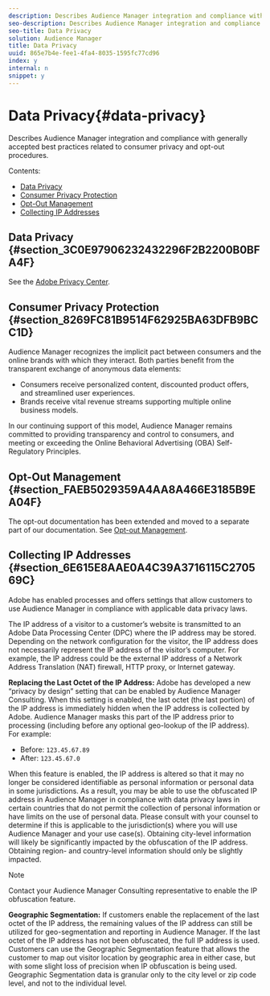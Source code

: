 ```yaml
---
description: Describes Audience Manager integration and compliance with generally accepted best practices related to consumer privacy and opt-out procedures.
seo-description: Describes Audience Manager integration and compliance with generally accepted best practices related to consumer privacy and opt-out procedures.
seo-title: Data Privacy
solution: Audience Manager
title: Data Privacy
uuid: 865e7b4e-fee1-4fa4-8035-1595fc77cd96
index: y
internal: n
snippet: y
---
```


# Data Privacy{#data-privacy}

Describes Audience Manager integration and compliance with generally accepted best practices related to consumer privacy and opt-out procedures.

Contents:

* [Data Privacy](../../c-am-overview-intro/c-data-security-and-privacy/data-privacy.md#section_3C0E97906232432296F2B2200B0BFA4F) 
* [Consumer Privacy Protection](../../c-am-overview-intro/c-data-security-and-privacy/data-privacy.md#section_8269FC81B9514F62925BA63DFB9BCC1D) 
* [Opt-Out Management](../../c-am-overview-intro/c-data-security-and-privacy/data-privacy.md#section_FAEB5029359A4AA8A466E3185B9EA04F) 
* [Collecting IP Addresses](../../c-am-overview-intro/c-data-security-and-privacy/data-privacy.md#section_6E615E8AAE0A4C39A3716115C270569C)

## Data Privacy {#section_3C0E97906232432296F2B2200B0BFA4F}

See the [Adobe Privacy Center](https://www.adobe.com/privacy/opt-out.html).

## Consumer Privacy Protection {#section_8269FC81B9514F62925BA63DFB9BCC1D}

Audience Manager recognizes the implicit pact between consumers and the online brands with which they interact. Both parties benefit from the transparent exchange of anonymous data elements:

* Consumers receive personalized content, discounted product offers, and streamlined user experiences. 
* Brands receive vital revenue streams supporting multiple online business models.

In our continuing support of this model, Audience Manager remains committed to providing transparency and control to consumers, and meeting or exceeding the Online Behavioral Advertising (OBA) Self-Regulatory Principles.

## Opt-Out Management {#section_FAEB5029359A4AA8A466E3185B9EA04F}

The opt-out documentation has been extended and moved to a separate part of our documentation. See [Opt-out Management](../../c-am-overview-intro/c-data-security-and-privacy/opt-out-management.md#concept_1EC49431ED7D4012BD930ECF8A6D732F).

<!-- 

<p>  </p>
<table id="table_A1FF33B328BD451FAFF6C6B8422F928B"> 
 <tgroup cols="2">
  <colspec colnum="1" colname="col1" colwidth="1.00*" />
  <colspec colnum="2" colname="col2" colwidth="2.74*" />
  <thead> 
   <tr> 
    <th colname="col1" class="entry"> Opt-Out For </th> 
    <th colname="col2" class="entry"> Description </th> 
   </tr>
  </thead> 
  <tbody> 
   <tr> 
    <td colname="col1"> <p>Adobe Experience Cloud </p> </td> 
    <td colname="col2"> <p>The <a href="https://www.adobe.com/privacy/opt-out.html#customeruse" format="http" scope="external"> Your Privacy Choices page</a> provides 1-click features that let you control and opt-out of data collection by the Adobe Experience Cloud advertising solutions (including Audience Manager). Specifically, see the <a href="https://www.adobe.com/privacy/opt-out.html#customeruse" format="http" scope="external"> business customer section</a> of the Privacy Choices page. </p> </td> 
   </tr> 
   <tr> 
    <td colname="col1"> <p>Browsers that do not support third-party cookies </p> </td> 
    <td colname="col2"> <p>See <a href="../../c-features/declared-ids.md#concept_CB958007B9DA4251BA724B5607AD9FC3"> Declared ID Targeting</a>. </p> </td> 
   </tr> 
   <tr> 
    <td colname="col1"> <p>Mobile devices </p> </td> 
    <td colname="col2"> <p>See the opt-out and privacy settings for: </p> <p> 
      <ul id="ul_86EFAB879215403D937B5148C26A41D9"> 
       <li id="li_C0B544E8F4FE473B94A5436D3A60BDB1"><a href="https://marketing.adobe.com/resources/help/en_US/mobile/android/privacy.html" format="https" scope="external"> Android devices</a> </li> 
       <li id="li_26C787BAB729499A9FEDF055E9AB0637"><a href="https://marketing.adobe.com/resources/help/en_US/mobile/ios/privacy.html" format="https" scope="external"> iOS devices</a> </li> 
      </ul> </p> </td> 
   </tr> 
  </tbody> 
 </tgroup> 
</table>

 -->

## Collecting IP Addresses {#section_6E615E8AAE0A4C39A3716115C270569C}

Adobe has enabled processes and offers settings that allow customers to use Audience Manager in compliance with applicable data privacy laws.

The IP address of a visitor to a customer’s website is transmitted to an Adobe Data Processing Center (DPC) where the IP address may be stored. Depending on the network configuration for the visitor, the IP address does not necessarily represent the IP address of the visitor’s computer. For example, the IP address could be the external IP address of a Network Address Translation (NAT) firewall, HTTP proxy, or Internet gateway.

**Replacing the Last Octet of the IP Address:** Adobe has developed a new “privacy by design” setting that can be enabled by Audience Manager Consulting. When this setting is enabled, the last octet (the last portion) of the IP address is immediately hidden when the IP address is collected by Adobe. Audience Manager masks this part of the IP address prior to processing (including before any optional geo-lookup of the IP address). For example:

* Before: `123.45.67.89` 
* After: `123.45.67.0`

When this feature is enabled, the IP address is altered so that it may no longer be considered identifiable as personal information or personal data in some jurisdictions. As a result, you may be able to use the obfuscated IP address in Audience Manager in compliance with data privacy laws in certain countries that do not permit the collection of personal information or have limits on the use of personal data. Please consult with your counsel to determine if this is applicable to the jurisdiction(s) where you will use Audience Manager and your use case(s). Obtaining city-level information will likely be significantly impacted by the obfuscation of the IP address. Obtaining region- and country-level information should only be slightly impacted.

>[!NOTE]
>
>Contact your Audience Manager Consulting representative to enable the IP obfuscation feature.

**Geographic Segmentation:** If customers enable the replacement of the last octet of the IP address, the remaining values of the IP address can still be utilized for geo-segmentation and reporting in Audience Manager. If the last octet of the IP address has not been obfuscated, the full IP address is used. Customers can use the Geographic Segmentation feature that allows the customer to map out visitor location by geographic area in either case, but with some slight loss of precision when IP obfuscation is being used. Geographic Segmentation data is granular only to the city level or zip code level, and not to the individual level.

